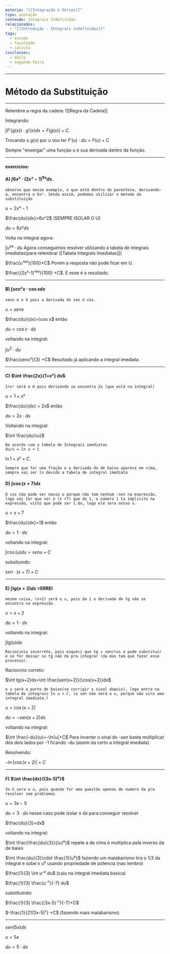 ```yaml
---
materia: "[[Integração e Séries]]"
tipo: anotação
conteudo: Integrais Indefinidas
relacionados:
  - "[[Introdução - Integrais indefinidas]]"
tags:
  - estudo
  - faculdade
  - calculo
cssclasses:
  - daily
  - segunda-feira
---
```

---
# Método da Substituição
---

Relembre a regra da cadeia:
![[Regra da Cadeia]]

Integrando:

$\int F'(g(x))\cdot g'(x)dx=F(g(x))+C$.

Trocando o $g(x)$ por u vou ter $F'(u)\cdot du=F(u)+C$ 

Sempre "enxergar" uma função u e sua derivada dentro da função.

---

#### exercicios:

#### A) $\int 6x²\cdot(2x³-1)^9⁹dx$.

```
observe que nesse exemplo, o que está dentro do parentese, derivando-a, encontra o 6x². Sendo assim, podemos utilizar o metodo da substituição
```

$u=2x³-1$

$\frac{du}{dx}=6u^2$ (SEMPRE ISOLAR O U)

$du=6x²dx$

Volta na integral agora:

$\int u⁹⁹\cdot du$ Agora conseguimos resolver utilizando a tabela de integrais imediatas(para relembrar [[Tabela Integrais Imediatas]])

$\frac{u¹⁰⁰}{100}+C$  Porém a resposta não pode ficar em U.

$\frac{(2x³-1)¹⁰⁰}{100} +C$. E esse é o resultado.

---

#### B) $\int sen²x\cdot \cos x dx$

```
senx é o U pois a derivada do sen é cos.
```

$u=senx$

$\frac{du}{dx}=\cos x$ então

$du=\cos x\cdot dx$

voltando na integral:

$\int u^2\cdot du$ 

$\frac{senx³}{3} +C$ Resultado já aplicando a integral imediata.

---

#### C) $\int \frac{2x}{1+x²} dx$

```
1+x² será o U pois derivando se encontra 2x (que está na integral)
```

$u=1+x²$

$\frac{du}{dx} = 2x$ então

$du=2x\cdot dx$

Voltando na integral:

$\int \frac{du}{u}$

```Integral Imediata
De acordo com a tabela de Integrais imediatas
du/u = ln u + C
```

$\ln 1+x² +C$.

```DICA
Sempre que for uma fração e a derivada do de baixo aparece em cima, sempre vai ser ln devido a tabela de integral imediata
```

#### D) $\int \cos(x+7)dx$

```
O cos não pode ser nosso u porque não tem nenhum -sen na expressão, logo vai ter que ser o (x +7) que da 1, o número 1 ta implicito na expressão, visto que pode ser 1.dx, logo ele sera nosso u.
```

$u=x+7$

$\frac{du}{dx}=1$ então

$du=1\cdot dx$

voltando na integral:

$\int \cos(u)du=sen u+C$ 

subsituindo:

$sen\cdot (x+7) +C$ 

---

#### E) $\int tg(x+2)dx$ =ERREI

```
mesma coisa, (x+2) será o u, pois da 1 e derivada de tg não se encontra na expressão.
```

$u=x+2$

$du=1\cdot dx$

voltando na integral:

$\int tg(u)du$

```
Raciocinio incorreto, pois esqueci que tg = sen/cos e pode substituir e se for deixar so tg não da pra integrar (da mas tem que fazer esse processo).
```

Raciocinio correto:

$\int tg(x+2)dx=\int \frac{sen(x+2)}{\cos(x+2)}dx$

```
o u será a parte de baixo(so corrigir o sinal depois), logo entra na tabela de integrais ln u + C. (o sen não será o u, porque não vira uma integral imediata.)
```

$u=\cos(x+2)$

$du=-sen(x+2)dx$

voltando na integral:

$\int \frac{-du}{u}=-\ln|u|+C$ Para inverter o sinal do -sen basta multiplicat dos dois lados por -1 ficando -du (assim da certo a integral imediata)

Resolvendo:

$-\ln |\cos(x+2)| +C$

---

#### F) $\int \frac{dx}{(3x-5)⁸}$

```
3x-5 sera o u, pois quando for uma questão apenas de numero da pra resolver sem problemas
```

$u=3x-5$

$du=3\cdot dx$ nesse caso pode isolar o dx para conseguir resolver

$\frac{du}{3}=dx$

voltando na integral:

$\int \frac{\frac{du}{3}}{(u)⁸}$ repete a de cima e multiplica pela inverso da de baixo

$\int \frac{du}{3}\cdot \frac{1}{u⁸}$ fazendo um malabarismo tira o 1/3 da integral e sobe o u⁸ usando propriedade de potencia (nao lembro)

$\frac{1}{3} \int u⁻⁸ du$ (caiu na integral imediata basica)

$\frac{1}{3} \frac{u⁻⁷}{-7} du$

substituindo:

$\frac{1}{3} \frac{(3x-5)⁻⁷}{-7}+C$

$-\frac{1}{21(3x-5)⁷} +C$ (fazendo mais malabarismo)

---



$sen(5x)dx$

$u=5x$

$du=5\cdot dx$


